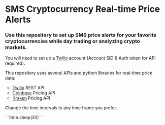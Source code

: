 <h1>SMS Cryptocurrency Real-time Price Alerts</h1>

<h3>Use this repository to set up SMS price alerts for your favorite cryptocurrencies while day trading or analyzing crypto markets.
</h3>

<p>You will need to set up a <a href="https://www.twilio.com/">Twilio</a> account (Account SID & Auth token for API required).</p>

<p>This repository uses several APIs and python libraries for real-time price data:</p>
<ul style="list-style-type:circle;">
    <li> <a href="https://www.twilio.com/">Twilio</a> REST API </li>
    <li> <a href="https://www.coinbase.com/">Coinbase</a> Pricing API </li>
    <li> <a href="https://www.kraken.com/">Kraken</a> Pricing API </li>
</ul>

<p> Change the time intervals to any time frame you prefer. </p>
```time.sleep(30)```
